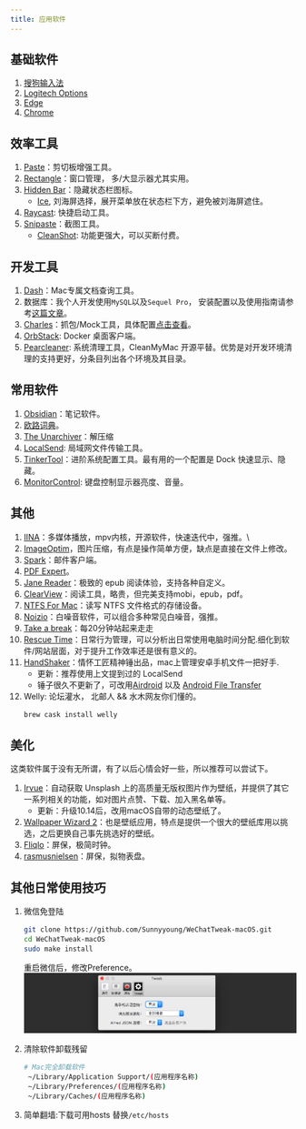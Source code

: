 ```yaml
---
title: 应用软件
---
```


## 基础软件
1. [搜狗输入法](https://pinyin.sogou.com/mac/)
1. [Logitech Options](https://www.logitech.com.cn/zh-cn/product/options)
1. [Edge](https://www.microsoft.com/zh-cn/edge?form=MA13FJ)
1. [Chrome](https://www.google.com/intl/zh-CN/chrome/)

## 效率工具
1. [Paste](https://pasteapp.io/)：剪切板增强工具。
1. [Rectangle](https://rectangleapp.com/)：窗口管理， 多/大显示器尤其实用。
1. [Hidden Bar](https://apps.apple.com/cn/app/hidden-bar/id1452453066?mt=12)：隐藏状态栏图标。
   * [Ice](https://github.com/jordanbaird/Ice), 刘海屏选择，展开菜单放在状态栏下方，避免被刘海屏遮住。
1. [Raycast](https://www.raycast.com/): 快捷启动工具。
1. [Snipaste](https://zh.snipaste.com/)：截图工具。
   * [CleanShot](https://cleanshot.com/): 功能更强大，可以买断付费。


## 开发工具
1. [Dash](https://kapeli.com/dash)：Mac专属文档查询工具。
1. 数据库：我个人开发使用`MySQL`以及`Sequel Pro`， 安装配置以及使用指南请参考[这篇文章](http://www.jianshu.com/p/2fab19d96eb8)。
1. [Charles](http://www.jianshu.com/p/8cef3406129c)：抓包/Mock工具，具体配置[点击查看](https://www.jianshu.com/p/8cef3406129c)。
1. [OrbStack](https://orbstack.dev/): Docker 桌面客户端。
1. [Pearcleaner](https://github.com/alienator88/Pearcleaner): 系统清理工具，CleanMyMac 开源平替。优势是对开发环境清理的支持更好，分条目列出各个环境及其目录。

## 常用软件
1. [Obsidian](https://obsidian.md/)：笔记软件。
1. [欧路词典](https://www.eudic.net/v4/en/app/eudic)。
1. [The Unarchiver](https://apps.apple.com/cn/app/the-unarchiver/id425424353?l=en&mt=12)：解压缩
1. [LocalSend](https://localsend.org/zh-CN): 局域网文件传输工具。
1. [TinkerTool](https://www.bresink.com/osx/TinkerTool.html)：进阶系统配置工具。最有用的一个配置是 Dock 快速显示、隐藏。
1. [MonitorControl](https://github.com/MonitorControl/MonitorControl): 键盘控制显示器亮度、音量。

## 其他
1. [IINA](https://iina.io/)：多媒体播放，mpv内核，开源软件，快速迭代中，强推。\
1. [ImageOptim](https://imageoptim.com/mac)，图片压缩，有点是操作简单方便，缺点是直接在文件上修改。
1. [Spark](https://sparkmailapp.com/zh)：邮件客户端。
1. [PDF Expert](https://pdfexpert.com/zh)。
1. [Jane Reader](https://janereader.com/)：极致的 epub 阅读体验，支持各种自定义。
1. [ClearView](https://itunes.apple.com/us/app/clearview/id557090104?mt=12)：阅读工具，略贵，但完美支持mobi，epub，pdf。
1. [NTFS For Mac](https://www.ntfsformac.cn/)：读写 NTFS 文件格式的存储设备。
1. [Noizio](http://www.noiz.io/)：白噪音软件，可以组合多种常见白噪音，强推。
1. [Take a break](https://apps.apple.com/us/app/take-a-break-timer-reminder/id1457158844?mt=12)：每20分钟站起来走走
1. [Rescue Time](https://www.rescuetime.com/)：日常行为管理，可以分析出日常使用电脑时间分配.细化到软件/网站层面，对于提升工作效率还是很有意义的。
1. [HandShaker](http://www.smartisan.com/apps/handshaker)：情怀工匠精神锤出品，mac上管理安卓手机文件一把好手.  
   * 更新：推荐使用上文提到过的 LocalSend
   * 锤子很久不更新了，可改用[Airdroid](https://www.airdroid.com/zh-cn/) 以及 [Android File Transfer](https://www.android.com/filetransfer/)
1. Welly: 论坛灌水， 北邮人 && 水木网友你们懂的。
   ```bash
   brew cask install welly
   ```


## 美化
这类软件属于没有无所谓，有了以后心情会好一些，所以推荐可以尝试下。
1. [Irvue](https://itunes.apple.com/cn/app/irvue-unsplash-wallpapers/id1039633667?mt=12)：自动获取 Unsplash 上的高质量无版权图片作为壁纸，并提供了其它一系列相关的功能，如对图片点赞、下载、加入黑名单等。  
   * 更新：升级10.14后，改用macOS自带的动态壁纸了。
1. [Wallpaper Wizard 2](https://itunes.apple.com/cn/app/wallpaper-wizard-2/id1266674560?mt=12&ign-mpt=uo%3D4)：也是壁纸应用，特点是提供一个很大的壁纸库用以挑选，之后更换自己事先挑选好的壁纸。
1. [Fliqlo](http://fliqlo.com/#about-screensaver)：屏保，极简时钟。
1. [rasmusnielsen](http://www.rasmusnielsen.dk/applewatch/)：屏保，拟物表盘。



## 其他日常使用技巧
1. 微信免登陆
   ```bash
   git clone https://github.com/Sunnyyoung/WeChatTweak-macOS.git
   cd WeChatTweak-macOS
   sudo make install
   ```
   重启微信后，修改Preference。
   ![wechat-config.png](/img/blog/Mac/wechat-config.png)

2. 清除软件卸载残留
   ``` bash
   # Mac完全卸载软件
    ~/Library/Application Support/(应用程序名称)
    ~/Library/Preferences/(应用程序名称)
    ~/Library/Caches/(应用程序名称)
   ```
3. 简单翻墙:下载可用hosts 替换`/etc/hosts`
